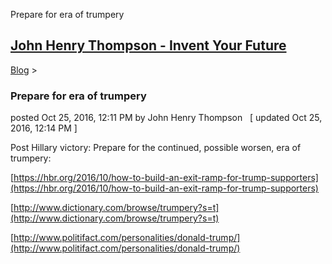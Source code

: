 Prepare for era of trumpery 

[John Henry Thompson - Invent Your Future](../index.html)
---------------------------------------------------------

    

[Blog](../z-blog-1.html)‎ > ‎

### Prepare for era of trumpery

posted Oct 25, 2016, 12:11 PM by John Henry Thompson   \[ updated Oct 25, 2016, 12:14 PM \]

Post Hillary victory: Prepare for the continued, possible worsen, era of trumpery: 

  

[https://hbr.org/2016/10/how-to-build-an-exit-ramp-for-trump-supporters](https://hbr.org/2016/10/how-to-build-an-exit-ramp-for-trump-supporters)

  

[http://www.dictionary.com/browse/trumpery?s=t](http://www.dictionary.com/browse/trumpery?s=t)

  

[http://www.politifact.com/personalities/donald-trump/](http://www.politifact.com/personalities/donald-trump/)

  

  

